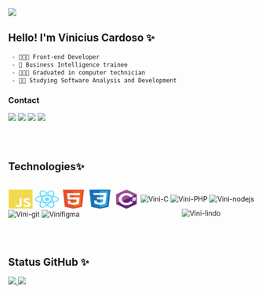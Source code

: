 <img src="https://github.com/vinicxxl/certificados/blob/main/img/Vinicius%20Cardoso-2.png?raw=true">

## Hello! I'm Vinicius Cardoso ✨
  
     - 👨🏻‍💻 Front-end Developer
     - 💪 Business Intelligence trainee
     - 👨🏻‍🎓 Graduated in computer technician 
     - 🧗🏻 Studying Software Analysis and Development
    
   ### Contact
  <div>
    <a href="https://instagram.com/c4rdos0_" target="_blank"><img src="https://img.shields.io/badge/-Instagram-2d2926?style=for-the-badge&logo=instagram&logoColor=white" target="_blank"></a>
    <a href = "mailto:contato@vinicardoso.dev.br"><img src="https://img.shields.io/badge/-mail-2d2926?style=for-the-badge&logo=gmail&logoColor=white" target="_blank"></a>
 <a href="https://discord.gg/54bdDV8" target="_blank"><img src="https://img.shields.io/badge/Discord-2d2926?style=for-the-badge&logo=discord&logoColor=white" target="_blank"></a> 
  <a href="https://www.linkedin.com/in/viniccardoso/" target="_blank"><img src="https://img.shields.io/badge/-LinkedIn-2d2926?style=for-the-badge&logo=linkedin&logoColor=white" target="_blank"></a> 
  </div>
   
  <br><br>
  
  ## Technologies✨
<div style="display: inline_block"><br>
  <img align="center" alt="Vini-Js" height="40" width="50" src="https://raw.githubusercontent.com/devicons/devicon/master/icons/javascript/javascript-plain.svg">
  <img align="center" alt="Vini-React" height="40" width="50" src="https://raw.githubusercontent.com/devicons/devicon/master/icons/react/react-original.svg">
  <img align="center" alt="Vini-HTML" height="40" width="50" src="https://raw.githubusercontent.com/devicons/devicon/master/icons/html5/html5-original.svg">
  <img align="center" alt="Vini-CSS" height="40" width="50" src="https://raw.githubusercontent.com/devicons/devicon/master/icons/css3/css3-original.svg">
  <img align="center" alt="Vini-Csharp" height="40" width="50" src="https://raw.githubusercontent.com/devicons/devicon/master/icons/csharp/csharp-original.svg">
  <img align="center" alt="Vini-C" height="40" width="50"                 src="https://raw.githubusercontent.com/vinicxxl/certificados/5c0b39180c748c59456a7b236adebd650c3e5f52/img/c_plain_logo_icon_146610.svg">
  <img align="center" alt="Vini-PHP" height="40" width="50" src="https://raw.githubusercontent.com/vinicxxl/certificados/5c0b39180c748c59456a7b236adebd650c3e5f52/img/file_type_php_icon_130266.svg">
  <img align="center" alt="Vini-nodejs" height="40" width="50" src="https://raw.githubusercontent.com/vinicxxl/certificados/5c0b39180c748c59456a7b236adebd650c3e5f52/img/nodejs_plain_logo_icon_146409.svg">
   <img align="center" alt="Vini-git" height="40" width="50" src="https://raw.githubusercontent.com/vinicxxl/certificados/d0f847b19a10c8051d1ed56c43c42ea2e2690aec/img/file_type_git_icon_130581.svg">
  <img align="center" alt="Vinifigma" height="40" width="50" src="https://raw.githubusercontent.com/vinicxxl/certificados/5c0b39180c748c59456a7b236adebd650c3e5f52/img/figma_logo_icon_170157.svg">
  
  <img align="right" alt="Vini-lindo" src="https://media3.giphy.com/media/qgQUggAC3Pfv687qPC/giphy.gif?cid=ecf05e47ckhx1kcettagfrbla83unfg7wfq898ayo0xu10t2&rid=giphy.gif&ct=g" width="150px" heith="200px">
</div>
  
  <br><br>

  ## Status GitHub ✨
  <div>
    <a href="https://github.com/vinicxxl">
    <img height="180em" src="https://github-readme-stats.vercel.app/api?username=vinicxxl&show_icons=true&theme=swift&include_all_commits=true&count_private=true"/>
    <img height="180em" src="https://github-readme-stats.vercel.app/api/top-langs/?username=vinicxxl&layout=compact&langs_count=7&theme=swift"/>
</div>
